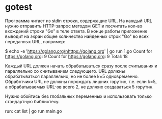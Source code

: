 # gotest

Программа читает из stdin строки, содержащие URL. На каждый URL нужно отправить HTTP-запрос методом GET
и посчитать кол-во вхождений строки "Go" в теле ответа. В конце работы приложение выводит на экран общее количество найденных строк "Go" во всех переданных URL, например:

$ echo -e 'https://golang.org\nhttps://golang.org' | go run 1.go
Count for https://golang.org: 9
Count for https://golang.org: 9
Total: 18

Каждый URL должен начать обрабатываться сразу после считывания и параллельно со считыванием следующего. URL должны обрабатываться параллельно, но не более k=5 одновременно. Обработчики URL не должны порождать лишних горутин, т.е. если k=5, а обрабатываемых URL-ов всего 2, не должно создаваться 5 горутин.

Нужно обойтись без глобальных переменных и использовать только стандартную библиотеку.

run:
cat list | go run main.go